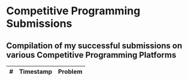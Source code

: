 # Competitive Programming Submissions
## Compilation of my successful submissions on various Competitive Programming Platforms

|#|Timestamp|Problem|
|--:|:-:|:-:|

